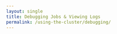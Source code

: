 ```yaml
---
layout: single
title: Debugging Jobs & Viewing Logs
permalink: /using-the-cluster/debugging/
---
```


